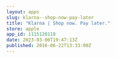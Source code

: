 ```yaml
---
layout: apps
slug: klarna--shop-now-pay-later
title: "Klarna | Shop now. Pay later."
store: apple
app_id: 1115120118
date: 2023-03-06T19:47:13Z
published: 2016-06-22T13:33:00Z
---
```

